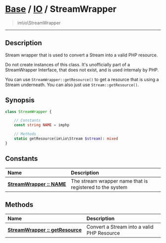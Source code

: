 # [Base](Base.md) / [IO](IO.md) / StreamWrapper
 > im\io\StreamWrapper
____

## Description
Stream wrapper that is used to convert a Stream
into a valid PHP resource.

Do not create instances of this class.
It's unofficially part of a StreamWrapper Interface,
that does not exist, and is used internaly by PHP.

You can use `StreamWrapper::getResource()` to get a
resource that is using a Stream underneath. You can also
just use `Stream::getResource()`.

## Synopsis
```php
class StreamWrapper {

    // Constants
    const string NAME = imphp

    // Methods
    static getResource(im\io\Stream $stream): mixed
}
```

## Constants
| Name | Description |
| :--- | :---------- |
| [__StreamWrapper&nbsp;::&nbsp;NAME__](IO-StreamWrapper_NAME.md) | The stream wrapper name that is registered to the system |

## Methods
| Name | Description |
| :--- | :---------- |
| [__StreamWrapper&nbsp;::&nbsp;getResource__](IO-StreamWrapper_getResource.md) | Convert a Stream into a valid PHP Resource |
